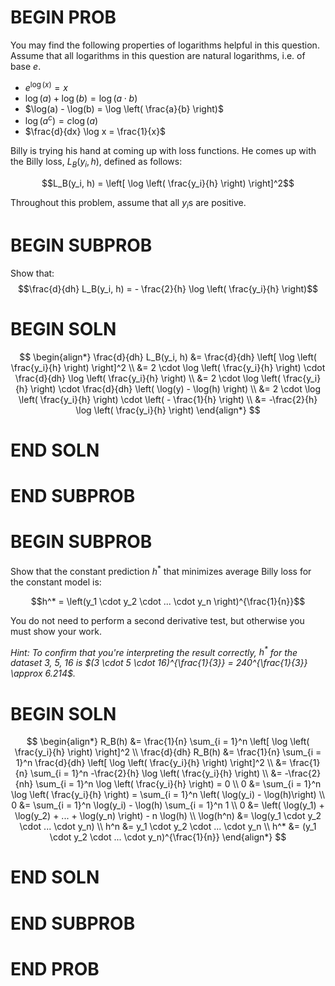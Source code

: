 # BEGIN PROB

<!-- <i>Source: [Fall 2021 Final Exam](../fa21-final/index.html), Problem 4</i> -->

You may find the following properties of logarithms helpful in this question. Assume that all logarithms in this question are natural logarithms, i.e. of base $e$.

- $e^{\log(x)} = x$
- $\log(a) + \log(b) = \log(a \cdot b)$
- $\log(a) - \log(b) = \log \left( \frac{a}{b} \right)$
- $\log(a^c) = c \log (a)$
- $\frac{d}{dx} \log x = \frac{1}{x}$

Billy is trying his hand at coming up with loss functions. He comes up with the Billy loss, $L_B(y_i, h)$, defined as follows:

$$L_B(y_i, h) = \left[ \log \left( \frac{y_i}{h} \right) \right]^2$$

Throughout this problem, assume that all $y_i$s are positive.

# BEGIN SUBPROB

Show that: $$\frac{d}{dh} L_B(y_i, h) = - \frac{2}{h} \log \left( \frac{y_i}{h} \right)$$

# BEGIN SOLN

$$
\begin{align*}
    \frac{d}{dh} L_B(y_i, h) &= \frac{d}{dh} \left[ \log \left( \frac{y_i}{h} \right) \right]^2 \\
    &= 2 \cdot \log \left( \frac{y_i}{h} \right) \cdot \frac{d}{dh} \log \left( \frac{y_i}{h} \right) \\
    &= 2 \cdot \log \left( \frac{y_i}{h} \right) \cdot \frac{d}{dh} \left( \log(y) - \log(h) \right) \\
    &= 2 \cdot \log \left( \frac{y_i}{h} \right) \cdot \left( - \frac{1}{h} \right) \\
    &= -\frac{2}{h} \log \left( \frac{y_i}{h} \right)
\end{align*}
$$

# END SOLN

# END SUBPROB

# BEGIN SUBPROB

Show that the constant prediction $h^*$ that minimizes average Billy loss for the constant model is:

$$h^* = \left(y_1 \cdot y_2 \cdot ... \cdot y_n \right)^{\frac{1}{n}}$$

You do not need to perform a second derivative test, but otherwise you must show your work.

_Hint: To confirm that you're interpreting the result correctly, $h^*$ for the dataset 3, 5, 16 is $(3 \cdot 5 \cdot 16)^{\frac{1}{3}} = 240^{\frac{1}{3}} \approx 6.214$._

# BEGIN SOLN

$$
\begin{align*}
    R_B(h) &= \frac{1}{n} \sum_{i = 1}^n \left[ \log \left( \frac{y_i}{h} \right) \right]^2 \\
\frac{d}{dh} R_B(h) &= \frac{1}{n} \sum_{i = 1}^n \frac{d}{dh} \left[ \log \left( \frac{y_i}{h} \right) \right]^2 \\
&= \frac{1}{n} \sum_{i = 1}^n -\frac{2}{h} \log \left( \frac{y_i}{h} \right) \\
&= -\frac{2}{nh} \sum_{i = 1}^n \log \left( \frac{y_i}{h} \right) = 0 \\
0 &= \sum_{i = 1}^n \log \left( \frac{y_i}{h} \right) = \sum_{i = 1}^n \left( \log(y_i) - \log(h)\right) \\
0 &= \sum_{i = 1}^n \log(y_i) - \log(h) \sum_{i = 1}^n 1 \\
0 &= \left( \log(y_1) + \log(y_2) + ... + \log(y_n) \right) - n \log(h) \\
\log(h^n) &= \log(y_1 \cdot y_2 \cdot ... \cdot y_n) \\
h^n &= y_1 \cdot y_2 \cdot ... \cdot y_n \\
h^* &= (y_1 \cdot y_2 \cdot ... \cdot y_n)^{\frac{1}{n}}
\end{align*}
$$

# END SOLN

# END SUBPROB

# END PROB
